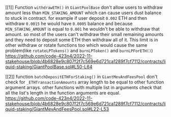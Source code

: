 [[1]] Function `withdrawETH()` in `GiantPoolBase` don't allow users to withdraw amount less than `MIN_STAKING_AMOUNT` which can cause users dust balance to stuck in contract. for example if user deposit `0.002` ETH and then withdraw `0.0015` he would have `0.0005` balance and because `MIN_STAKING_AMOUNT` is equal to `0.001` he wouldn't be able to withdraw that amount. so most of the users can't withdraw their small remaining amounts and they need to deposit some ETH then withdraw all of it. This limit is in other withdraw or rotate functions too which would cause the same problem(like `rotateLPTokens()` and `burnLPToken()` and `burnLPForETH()`)
https://github.com/code-423n4/2022-11-stakehouse/blob/4b6828e9c807f2f7c569e6d721ca1289f7cf7112/contracts/liquid-staking/GiantPoolBase.sol#L50-L64

[[2]] function `batchDepositETHForStaking()` in `GiantMevAndFeesPool` don't check for `_ETHTransactionAmounts` array length to be equal to other function argument arrays. other functions with multiple list in arguments check that all the list's length in the function arguments are equal.
https://github.com/code-423n4/2022-11-stakehouse/blob/4b6828e9c807f2f7c569e6d721ca1289f7cf7112/contracts/liquid-staking/GiantMevAndFeesPool.sol#L22-L53